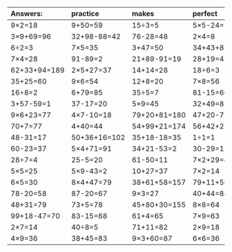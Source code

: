 | Answers: | practice | makes | perfect | ! |
| :--- | :--- | :--- | :--- | :--- |
| 9×2=18 | 9+50=59 | 15÷3=5 | 5×5-24=1 | 35-34=1 | 
| 3×9+69=96 | 32+98-88=42 | 76-28=48 | 2×4=8 | 5×4=20 | 
| 6÷2=3 | 7×5=35 | 3+47=50 | 34+43+81=158 | 58+26=84 | 
| 7×4=28 | 91-89=2 | 21+89-91=19 | 28+19=47 | 7×7=49 | 
| 62+33+94=189 | 2×5+27=37 | 14+14=28 | 18÷6=3 | 75-72=3 | 
| 35+25=60 | 9×6=54 | 12+8=20 | 7×8=56 | 71+64+6=141 | 
| 16÷8=2 | 6+79=85 | 35÷5=7 | 81-15=66 | 78+99+36=213 | 
| 3+57-59=1 | 37-17=20 | 5×9=45 | 32+49=81 | 5×1=5 | 
| 9×6+23=77 | 4×7-10=18 | 79+20+81=180 | 47+20-7=60 | 72÷8=9 | 
| 70+7=77 | 4+40=44 | 54+99+21=174 | 56+42+22=120 | 88-71=17 | 
| 48-31=17 | 50+36+16=102 | 35+18-18=35 | 1÷1=1 | 44+28=72 | 
| 60-23=37 | 5×4+71=91 | 34+21-53=2 | 30-29=1 | 18÷2=9 | 
| 28÷7=4 | 25-5=20 | 61-50=11 | 7×2+29=43 | 40-12=28 | 
| 5×5=25 | 5×9-43=2 | 10+27=37 | 7×2=14 | 17+49+8=74 | 
| 6×5=30 | 8×4+47=79 | 38+61+58=157 | 79+11+56=146 | 81-2=79 | 
| 78-20=58 | 87-20=67 | 9×3=27 | 40+44=84 | 26+28+41=95 | 
| 48+31=79 | 73+5=78 | 45+80+30=155 | 8×8=64 | 4+88=92 | 
| 99+18-47=70 | 83-15=68 | 61+4=65 | 7×9=63 | 65+4=69 | 
| 2×7=14 | 40÷8=5 | 71+11=82 | 2×9=18 | 71-11=60 | 
| 4×9=36 | 38+45=83 | 9×3+60=87 | 6×6=36 | 79+75+94=248 | 
